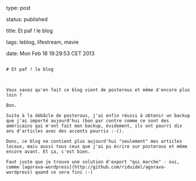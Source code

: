 type: post
status: published
title: Et paf ! le blog
tags: leblog, lifestream, mavie
date: Mon Feb 18 19:29:53 CET 2013
~~~~~~
# Et paf ! le blog

Vous savez qu'en fait ce blog vient de posterous et même d'encore plus loin ?

Bon.

Suite à la débâcle de posterous, j'ai enfin réussi à obtenir un backup que j'ai importé aujourd'hui (bon par contre comme ce sont des américains qui m'ont fait mon backup, évidement, ils ont pourri dix ans d'articles avec des accents pourris :-().

Donc, ce blog ne contient plus aujourd'hui "seulement" mes articles locaux, mais aussi tous ceux que j'ai pu écrire sur posterous et même encore avant. Et ça, c'est bien.

Faut juste que je trouve une solution d'export "qui marche" - oui, comme [agorava-wordpress](http://github.com/riduidel/agorava-wordpress) quand ce sera fini :-)